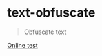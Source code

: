 # text-obfuscate

> Obfuscate text

[Online test](https://monkeym4ster.github.io/text-obfuscate/dist/)
